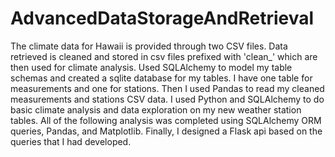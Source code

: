 # AdvancedDataStorageAndRetrieval

The climate data for Hawaii is provided through two CSV files. Data retrieved is cleaned and stored in csv  files prefixed with 'clean_' which are then used for climate analysis.
Used SQLAlchemy to model my table schemas and created a sqlite database for my tables. I have one table for measurements and one for stations. Then I used Pandas to read my cleaned measurements and stations CSV data.
I used Python and SQLAlchemy to do basic climate analysis and data exploration on my new weather station tables. All of the following analysis was completed using SQLAlchemy ORM queries, Pandas, and Matplotlib.
Finally, I designed a Flask api based on the queries that I had developed.